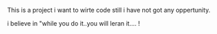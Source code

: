 This is a project i want to wirte code still i have not got any oppertunity. 

i believe in "while you do it..you will leran it.... !


